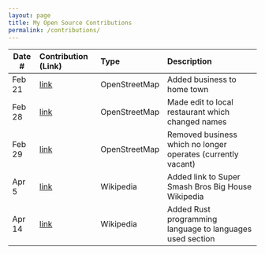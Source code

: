 ```yaml
---
layout: page
title: My Open Source Contributions
permalink: /contributions/
---
```


<!--
Type of the contribution should be "Wikipedia edit", "OpenStreet Map feature", "Documentation", "Course website", "Blog",
"Browser Add-on", etc.

The description should include a brief summary of what you did.

The link should bring us to a public page that shows your contribution. 

Replace the first row with your own contribution. 

-->





| Date #       | Contribution (Link)  | Type  | Description |
|---|:---|:---|:---|
| Feb 21  | [link](https://www.openstreetmap.org/changeset/147743053)    | OpenStreetMap    |   Added business to home town    |
| Feb 28  | [link](https://www.openstreetmap.org/changeset/148025897)    | OpenStreetMap    |   Made edit to local restaurant which changed names    |
| Feb 29  | [link](https://www.openstreetmap.org/changeset/148067745)    | OpenStreetMap    |   Removed business which no longer operates (currently vacant)    |
| Apr 5  | [link](https://en.wikipedia.org/w/index.php?title=The_Big_House_(tournament)&oldid=1217444721)    | Wikipedia    |   Added link to Super Smash Bros Big House Wikipedia   |
| Apr 14  | [link](https://en.wikipedia.org/w/index.php?title=Bitwarden&oldid=1218939629)    | Wikipedia    |   Added Rust programming language to languages used section   |